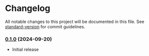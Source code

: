 # Changelog

All notable changes to this project will be documented in this file.
See [standard-version](https://github.com/conventional-changelog/standard-version) for commit guidelines.

### [0.1.0](https://github.com/tari-project/clythor/compare/v0.1.1...v0.1.2) (2024-09-20)

* Initial release
